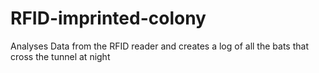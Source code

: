 # RFID-imprinted-colony
Analyses Data from the RFID reader and creates a log of all the bats that cross the tunnel at night
